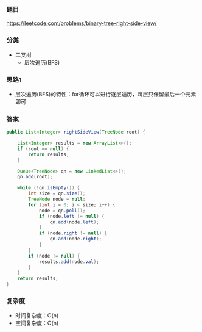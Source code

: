 ### 题目
https://leetcode.com/problems/binary-tree-right-side-view/

### 分类
* 二叉树
    * 层次遍历(BFS)

### 思路1
* 层次遍历(BFS)的特性：for循环可以进行逐层遍历，每层只保留最后一个元素即可

### 答案
```java
public List<Integer> rightSideView(TreeNode root) {

    List<Integer> results = new ArrayList<>();
    if (root == null) {
        return results;
    }

    Queue<TreeNode> qn = new LinkedList<>();
    qn.add(root);

    while (!qn.isEmpty()) {
        int size = qn.size();
        TreeNode node = null;
        for (int i = 0; i < size; i++) {
            node = qn.poll();
            if (node.left != null) {
                qn.add(node.left);
            }
            if (node.right != null) {
                qn.add(node.right);
            }
        }
        if (node != null) {
            results.add(node.val);
        }
    }
    return results;
}
```

### 复杂度
* 时间复杂度：O(n)
* 空间复杂度：O(n)
